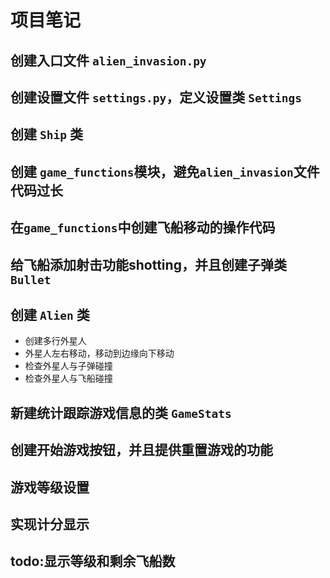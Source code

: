 # 项目笔记
## 创建入口文件 `alien_invasion.py`
## 创建设置文件 `settings.py`，定义设置类 `Settings`
## 创建 `Ship` 类

## 创建 `game_functions`模块，避免`alien_invasion`文件代码过长

## 在`game_functions`中创建飞船移动的操作代码

## 给飞船添加射击功能shotting，并且创建子弹类 `Bullet`

## 创建 `Alien` 类
* 创建多行外星人
* 外星人左右移动，移动到边缘向下移动
* 检查外星人与子弹碰撞
* 检查外星人与飞船碰撞

## 新建统计跟踪游戏信息的类 `GameStats`

## 创建开始游戏按钮，并且提供重置游戏的功能
## 游戏等级设置
## 实现计分显示

## todo:显示等级和剩余飞船数
